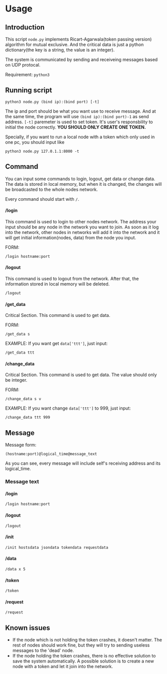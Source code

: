 

# Usage

## Introduction

This script `node.py` implements Ricart-Agarwala(token passing version) algorithm for mutual exclusive. And the critical data is just a python dictionary(the key is a string, the value is an integer).

The system is communicated by sending and receiveing messages based on UDP protocal.

Requirement: `python3`
## Running script

    python3 node.py (bind ip):(bind port) [-t]

The ip and port should be what you want use to receive message. And at the same time, the program will use `(bind ip):(bind port)-1` as send address. `[-t]` paremeter is used to set token. It's user's responsbility to initial the node correctly. **YOU SHOULD ONLY CREATE ONE TOKEN.**

Specially, if you want to run a local node with a token which only used in one pc, you should input like

    python3 node.py 127.0.1.1:8000 -t

## Command

You can input some commands to login, logout, get data or change data.
The data is stored in local memory, but when it is changed, the changes will be broadcasted to the whole nodes network.

Every command should start with `/`.
#### /login
This command is used to login to other nodes network. The address your input should be any node in the network you want to join. As soon as it log into the network, other nodes in networks will add it into the network and it will get initial information(nodes, data) from the node you input.

FORM:

    /login hostname:port

#### /logout
This command is used to logout from the network. After that, the information stored in local memory will be deleted.

    /logout

#### /get_data
Critical Section. This command is used to get data.

FORM:

    /get_data s

EXAMPLE:
If you want get `data['ttt']`, just input:

    /get_data ttt

#### /change_data
Critical Section. This command is used to get data. The value should only be integer.

FORM:

    /change_data s v

EXAMPLE:
If you want change `data['ttt']` to 999, just input:

    /change_data ttt 999


## Message

Message form:

    (hostname:port)@logical_time@message_text

As you can see, every message will include self's receiving address and its logical_time.

### Message text
#### /login
    /login hostname:port

#### /logout
    /logout

#### /init
    /init hostsdata jsondata tokendata requestdata

#### /data
    /data x 5

#### /token
    /token

#### /request
    /request


## Known issues
* If the node which is not holding the token crashes, it doesn't matter. The rest of nodes should work fine, but they will try to sending useless messages to the 'dead' node.
* If the node holding the token crashes, there is no effective solution to save the system automatically. A possible solution is to create a new node with a token and let it join into the network.

